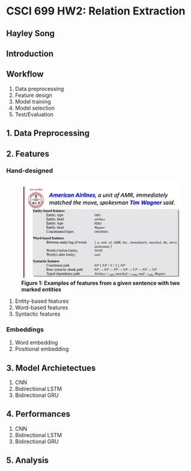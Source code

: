 # CSCI 699 HW2: Relation Extraction
## Hayley Song

## Introduction

## Workflow
1. Data preprocessing
2. Feature design
3. Model training
4. Model selection
5. Test/Evaluation

## 1. Data Preprocessing

## 2. Features
### Hand-designed

<figure>
    <img src= 'Images/hand-features.png' />
    <figcaption text-align='center' > 
        <b> Figure 1: Examples of features from a given sentence with two marked entities</b> 
    </figcaption>    
</figure>

1. Entity-based features
2. Word-based features
3. Syntactic features

### Embeddings
1. Word embedding
2. Positional embedding

## 3. Model Archietectues
1. CNN
2. Bidirectional LSTM
3. Bidirectional GRU

## 4. Performances
1. CNN
2. Bidirectional LSTM
3. Bidirectional GRU

## 5.  Analysis



